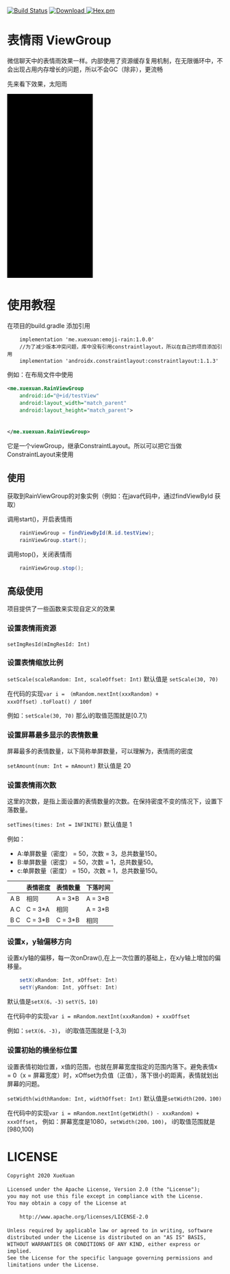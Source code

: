 

[![Build Status](https://github.com/JantHsueh/EmojiRain/workflows/RELEASE_CI/badge.svg?branch=androidx)](https://github.com/JantHsueh/EmojiRain/workflows/RELEASE_CI/badge.svg?branch=androidxn)
[![Download](https://api.bintray.com/packages/jantxue/maven/Emoji-Rain/images/download.svg) ](https://bintray.com/jantxue/maven/Emoji-Rain/_latestVersion)
[![Hex.pm](https://img.shields.io/hexpm/l/plug.svg)](https://www.apache.org/licenses/LICENSE-2.0)

# 表情雨 ViewGroup

微信聊天中的表情雨效果一样。内部使用了资源缓存复用机制，在无限循环中，不会出现占用内存增长的问题，所以不会GC（除非），更流畅

先来看下效果，太阳雨

![](/gif/rain_sun.gif)

# 使用教程


在项目的build.gradle 添加引用

```
    implementation 'me.xuexuan:emoji-rain:1.0.0'
	//为了减少版本冲突问题，库中没有引用constraintlayout，所以在自己的项目添加引用
    implementation 'androidx.constraintlayout:constraintlayout:1.1.3'
```



例如：在布局文件中使用

```xml
<me.xuexuan.RainViewGroup
    android:id="@+id/testView"
    android:layout_width="match_parent"
    android:layout_height="match_parent">


</me.xuexuan.RainViewGroup>
```
它是一个viewGroup，继承ConstraintLayout。所以可以把它当做ConstraintLayout来使用



## 使用

获取到RainViewGroup的对象实例（例如：在java代码中，通过findViewById 获取）

调用start()，开启表情雨
```java
    rainViewGroup = findViewById(R.id.testView);
    rainViewGroup.start();
```
调用stop()，关闭表情雨
```java
    rainViewGroup.stop();
```



## 高级使用

项目提供了一些函数来实现自定义的效果

### 设置表情雨资源

`setImgResId(mImgResId: Int)`

### 设置表情缩放比例

`setScale(scaleRandom: Int, scaleOffset: Int)` 默认值是 `setScale(30, 70)`


在代码的实现`var i = （mRandom.nextInt(xxxRandom) + xxxOffset）.toFloat() / 100f`

例如：`setScale(30, 70)` 那么i的取值范围就是[0.7,1)


### 设置屏幕最多显示的表情数量
屏幕最多的表情数量，以下简称单屏数量，可以理解为，表情雨的密度

`setAmount(num: Int = mAmount)` 默认值是 20


### 设置表情雨次数
这里的次数，是指上面设置的表情数量的次数。在保持密度不变的情况下，设置下落数量。


	 
`setTimes(times: Int = INFINITE)` 默认值是 1


例如：
- A:单屏数量（密度） = 50，次数 = 3，总共数量150。
- B:单屏数量（密度） = 50，次数 = 1，总共数量50。
- c:单屏数量（密度） = 150，次数 = 1，总共数量150。



|   | 表情密度  | 表情数量  | 下落时间
| ------------ | ------------ |------------ |------------ |
| A B  | 相同  | A = 3\*B | A = 3\*B
| A C  | C = 3\*A  | 相同 | A = 3\*B
| B C  | C = 3\*B  | C = 3\*B| 相同



### 设置x，y轴偏移方向

设置x/y轴的偏移，每一次onDraw(),在上一次位置的基础上，在x/y轴上增加的偏移量。

```java
    setX(xRandom: Int, xOffset: Int)
    setY(yRandom: Int, yOffset: Int)
```

默认值是`setX(6，-3)` `setY(5，10)`


在代码中的实现`var i = mRandom.nextInt(xxxRandom) + xxxOffset`

例如：`setX(6，-3)`， i的取值范围就是 [-3,3)


### 设置初始的横坐标位置

设置表情初始位置，x值的范围，也就在屏幕宽度指定的范围内落下。避免表情x = 0（x = 屏幕宽度）时，xOffset为负值（正值），落下很小的距离，表情就划出屏幕的问题。

`setWidth(widthRandom: Int, widthOffset: Int)` 默认值是`setWidth(200，100)`

在代码中的实现`var i = mRandom.nextInt(getWidth() - xxxRandom) + xxxOffset`，
例如：屏幕宽度是1080，`setWidth(200，100)`， i的取值范围就是 [980,100)

# LICENSE
````
Copyright 2020 XueXuan

Licensed under the Apache License, Version 2.0 (the "License");
you may not use this file except in compliance with the License.
You may obtain a copy of the License at

    http://www.apache.org/licenses/LICENSE-2.0

Unless required by applicable law or agreed to in writing, software
distributed under the License is distributed on an "AS IS" BASIS,
WITHOUT WARRANTIES OR CONDITIONS OF ANY KIND, either express or implied.
See the License for the specific language governing permissions and
limitations under the License.
````







